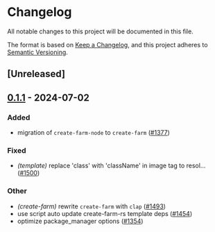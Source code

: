 # Changelog
All notable changes to this project will be documented in this file.

The format is based on [Keep a Changelog](https://keepachangelog.com/en/1.0.0/),
and this project adheres to [Semantic Versioning](https://semver.org/spec/v2.0.0.html).

## [Unreleased]

## [0.1.1](https://github.com/ErKeLost/farm/compare/create-farm-v0.1.0...create-farm-v0.1.1) - 2024-07-02

### Added
- migration of `create-farm-node` to `create-farm` ([#1377](https://github.com/ErKeLost/farm/pull/1377))

### Fixed
- *(template)* replace 'class' with 'className' in image tag to resol… ([#1500](https://github.com/ErKeLost/farm/pull/1500))

### Other
- *(create-farm)* rewrite `create-farm` with `clap` ([#1493](https://github.com/ErKeLost/farm/pull/1493))
- use script auto update create-farm-rs template deps ([#1454](https://github.com/ErKeLost/farm/pull/1454))
- optimize package_manager options ([#1354](https://github.com/ErKeLost/farm/pull/1354))
